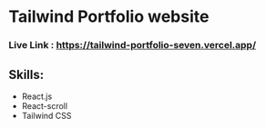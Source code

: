 # Tailwind Portfolio website
### Live Link : https://tailwind-portfolio-seven.vercel.app/

## Skills:
<ul>
<li>React.js</li>
<li>React-scroll</li>
<li>Tailwind CSS</li>
</ul>
